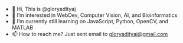 - 👋 Hi, This is @gloryadityaj
- 👀 I’m interested in WebDev, Computer Vision, AI, and Bioinformatics
- 🌱 I’m currently still learning on JavaScript, Python, OpenCV, and MATLAB
- 📫 How to reach me? Just sent email to gloryadityaj@gmail.com

<!---
gloryadityaj/gloryadityaj is a ✨ special ✨ repository because its `README.md` (this file) appears on your GitHub profile.
You can click the Preview link to take a look at your changes.
--->
